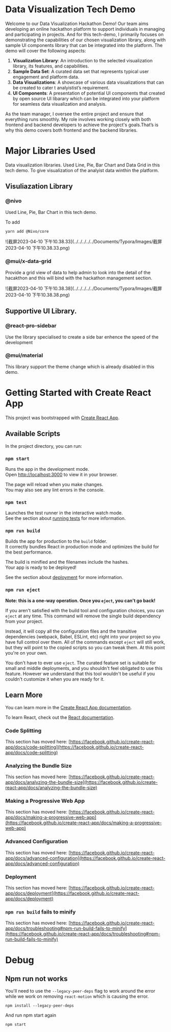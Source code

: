 # Data Visualization Tech Demo

Welcome to our Data Visualization Hackathon Demo! Our team  aims developing an online hackathon platform to support individuals in managing and participating in projects. And for this tech-demo, I primarily focuses on demonstrating the capabilities of our chosen visualization library, along with sample UI components library that can be integrated into the platform. The demo will cover the following aspects:

1. **Visualization Library**: An introduction to the selected visualization library, its features, and capabilities.
2. **Sample Data Set**: A curated data set that represents typical user engagement and platform data.
3. **Data Visualizations**: A showcase of various data visualizations that can be created to cater t analyistist’s requirement.
4. **UI Components**: A presentation of potential UI components that created by open source UI libarary which can be integrated into your platform for seamless data visualization and analysis.



As the team manager, I oversee the entire project and ensure that everything runs smoothly. My role involves working closely with both frontend and backend developers to achieve the project's goals.That’s is why this demo covers both frontend and the backend libraries. 

# Major Libraries Used

Data visualization libraries. Used Line, Pie, Bar Chart and Data Grid in this tech demo. To give visualization of the analyist data winthin the platform.

## Visuliazation Library

### @nivo

Used Line, Pie, Bar Chart in this tech demo. 

To add 

```
yarn add @Nivo/core
```

![截屏2023-04-10 下午10.38.33](../../../../../Documents/Typora/Images/截屏2023-04-10 下午10.38.33.png)

### @mui/x-data-grid

Provide a grid view of data to help admin to look into the detail of the hacakthon and this will bind with the hackathon management section. 

![截屏2023-04-10 下午10.38.38](../../../../../Documents/Typora/Images/截屏2023-04-10 下午10.38.38.png)

## Supportive UI Library. 

### @react-pro-sidebar



Use the library specialised to create a side bar enhence the speed of the development  

### @mui/material

This library support the theme change which is already disabled in this demo. 



## 



# Getting Started with Create React App

This project was bootstrapped with [Create React App](https://github.com/facebook/create-react-app).

## Available Scripts

In the project directory, you can run:

### `npm start`

Runs the app in the development mode.\
Open [http://localhost:3000](http://localhost:3000) to view it in your browser.

The page will reload when you make changes.\
You may also see any lint errors in the console.

### `npm test`

Launches the test runner in the interactive watch mode.\
See the section about [running tests](https://facebook.github.io/create-react-app/docs/running-tests) for more information.

### `npm run build`

Builds the app for production to the `build` folder.\
It correctly bundles React in production mode and optimizes the build for the best performance.

The build is minified and the filenames include the hashes.\
Your app is ready to be deployed!

See the section about [deployment](https://facebook.github.io/create-react-app/docs/deployment) for more information.

### `npm run eject`

**Note: this is a one-way operation. Once you `eject`, you can't go back!**

If you aren't satisfied with the build tool and configuration choices, you can `eject` at any time. This command will remove the single build dependency from your project.

Instead, it will copy all the configuration files and the transitive dependencies (webpack, Babel, ESLint, etc) right into your project so you have full control over them. All of the commands except `eject` will still work, but they will point to the copied scripts so you can tweak them. At this point you're on your own.

You don't have to ever use `eject`. The curated feature set is suitable for small and middle deployments, and you shouldn't feel obligated to use this feature. However we understand that this tool wouldn't be useful if you couldn't customize it when you are ready for it.

## Learn More

You can learn more in the [Create React App documentation](https://facebook.github.io/create-react-app/docs/getting-started).

To learn React, check out the [React documentation](https://reactjs.org/).

### Code Splitting

This section has moved here: [https://facebook.github.io/create-react-app/docs/code-splitting](https://facebook.github.io/create-react-app/docs/code-splitting)

### Analyzing the Bundle Size

This section has moved here: [https://facebook.github.io/create-react-app/docs/analyzing-the-bundle-size](https://facebook.github.io/create-react-app/docs/analyzing-the-bundle-size)

### Making a Progressive Web App

This section has moved here: [https://facebook.github.io/create-react-app/docs/making-a-progressive-web-app](https://facebook.github.io/create-react-app/docs/making-a-progressive-web-app)

### Advanced Configuration

This section has moved here: [https://facebook.github.io/create-react-app/docs/advanced-configuration](https://facebook.github.io/create-react-app/docs/advanced-configuration)

### Deployment

This section has moved here: [https://facebook.github.io/create-react-app/docs/deployment](https://facebook.github.io/create-react-app/docs/deployment)

### `npm run build` fails to minify

This section has moved here: [https://facebook.github.io/create-react-app/docs/troubleshooting#npm-run-build-fails-to-minify](https://facebook.github.io/create-react-app/docs/troubleshooting#npm-run-build-fails-to-minify)



# Debug

## Npm run not works

You'll need to use the `--legacy-peer-deps` flag to work around the error while we work on removing `react-motion` which is causing the error.

```
npm install --legacy-peer-deps
```

And run npm start again

```
npm start
```

